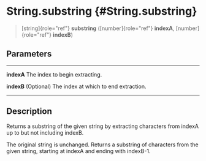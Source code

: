 String.substring {#String.substring}
================

> [string]{role="ref"} **substring** ([number]{role="ref"} **indexA**,
> [number]{role="ref"} **indexB**)

Parameters
----------

  ------------ --------------------------------------------------
  **indexA**   The index to begin extracting.

  **indexB**   (Optional) The index at which to end extraction.
  ------------ --------------------------------------------------

Description
-----------

Returns a substring of the given string by extracting characters from
indexA up to but not including indexB.

The original string is unchanged. Returns a substring of characters from
the given string, starting at indexA and ending with indexB-1.
